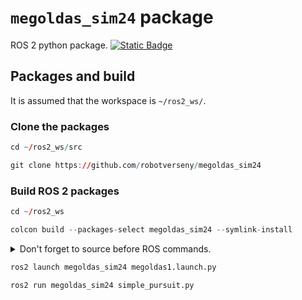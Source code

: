 # `megoldas_sim24` package
ROS 2 python package.  [![Static Badge](https://img.shields.io/badge/ROS_2-Humble-34aec5)](https://docs.ros.org/en/humble/)
## Packages and build

It is assumed that the workspace is `~/ros2_ws/`.

### Clone the packages
``` r
cd ~/ros2_ws/src
```

``` r
git clone https://github.com/robotverseny/megoldas_sim24
```


### Build ROS 2 packages
``` r
cd ~/ros2_ws
```
``` r
colcon build --packages-select megoldas_sim24 --symlink-install
```

<details>
<summary> Don't forget to source before ROS commands.</summary>

``` bash
source ~/ros2_ws/install/setup.bash
```
</details>

``` r
ros2 launch megoldas_sim24 megoldas1.launch.py
```

``` r
ros2 run megoldas_sim24 simple_pursuit.py
```